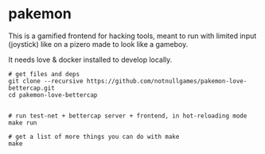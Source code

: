 # pakemon

This is a gamified frontend for hacking tools, meant to run with limited input (joystick) like on a pizero made to look like a gameboy.

It needs love & docker installed to develop locally.

```
# get files and deps
git clone --recursive https://github.com/notnullgames/pakemon-love-bettercap.git
cd pakemon-love-bettercap


# run test-net + bettercap server + frontend, in hot-reloading mode
make run

# get a list of more things you can do with make
make
```